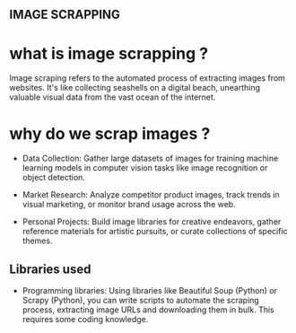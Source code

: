 ## IMAGE SCRAPPING
# what is image scrapping ?
Image scraping refers to the automated process of extracting images from websites. It's like collecting seashells on a digital beach, unearthing valuable visual data from the vast ocean of the internet.
# why do we scrap images ?
* Data Collection: Gather large datasets of images for training machine learning models in computer vision tasks like image recognition or object detection.

* Market Research: Analyze competitor product images, track trends in visual marketing, or monitor brand usage across the web.

* Personal Projects: Build image libraries for creative endeavors, gather reference materials for artistic pursuits, or curate collections of specific themes.
## Libraries used 
* Programming libraries: Using libraries like Beautiful Soup (Python) or Scrapy (Python), you can write scripts to automate the scraping process, extracting image URLs and downloading them in bulk. This requires some coding knowledge.

